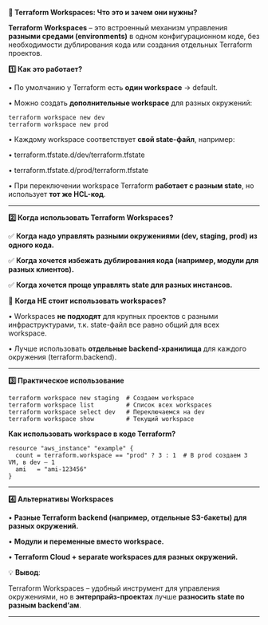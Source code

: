 
**🚀 Terraform Workspaces: Что это и зачем они нужны?**  

**Terraform Workspaces** – это встроенный механизм управления **разными средами (environments)** в одном конфигурационном коде, без необходимости дублирования кода или создания отдельных Terraform проектов.

**1️⃣ Как это работает?**

• По умолчанию у Terraform есть **один workspace** → default.

• Можно создать **дополнительные workspace** для разных окружений:

```
terraform workspace new dev
terraform workspace new prod
```

  

• Каждому workspace соответствует **свой state-файл**, например:

• terraform.tfstate.d/dev/terraform.tfstate

• terraform.tfstate.d/prod/terraform.tfstate

• При переключении workspace Terraform **работает с разным state**, но использует **тот же 
HCL-код**.

---

**2️⃣ Когда использовать Terraform Workspaces?**

✅ **Когда надо управлять разными окружениями (dev, staging, prod) из одного кода.**

✅ **Когда хочется избежать дублирования кода (например, модули для разных клиентов).**

✅ **Когда хочется проще управлять state для разных инстансов.**

🚨 **Когда НЕ стоит использовать workspaces?**

• Workspaces **не подходят** для крупных проектов с разными инфраструктурами, т.к. state-файл все равно общий для всех workspace.

• Лучше использовать **отдельные backend-хранилища** для каждого окружения (terraform.backend).

---

**3️⃣ Практическое использование**

```
terraform workspace new staging  # Создаем workspace
terraform workspace list         # Список всех workspaces
terraform workspace select dev   # Переключаемся на dev
terraform workspace show         # Текущий workspace
```

**Как использовать workspace в коде Terraform?**

```
resource "aws_instance" "example" {
  count = terraform.workspace == "prod" ? 3 : 1  # В prod создаем 3 VM, в dev — 1
  ami   = "ami-123456"
}
```

  

---

**4️⃣ Альтернативы Workspaces**

• **Разные Terraform backend (например, отдельные S3-бакеты) для разных окружений.**

• **Модули и переменные вместо workspace.**

• **Terraform Cloud + separate workspaces для разных окружений.**


💡 **Вывод**:

Terraform Workspaces – удобный инструмент для управления окружениями, но в **энтерпрайз-проектах** лучше **разносить state по разным backend’ам**.

---